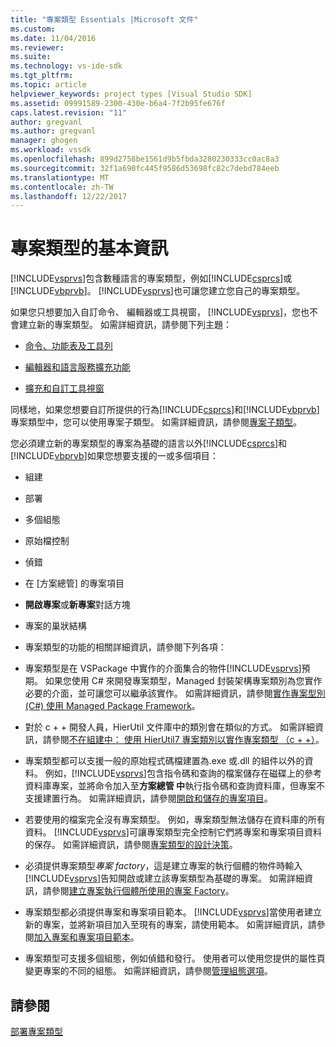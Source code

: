 ```yaml
---
title: "專案類型 Essentials |Microsoft 文件"
ms.custom: 
ms.date: 11/04/2016
ms.reviewer: 
ms.suite: 
ms.technology: vs-ide-sdk
ms.tgt_pltfrm: 
ms.topic: article
helpviewer_keywords: project types [Visual Studio SDK]
ms.assetid: 09991589-2300-430e-b6a4-7f2b95fe676f
caps.latest.revision: "11"
author: gregvanl
ms.author: gregvanl
manager: ghogen
ms.workload: vssdk
ms.openlocfilehash: 899d2758be1561d9b5fbda3280230333cc0ac8a3
ms.sourcegitcommit: 32f1a690fc445f9586d53698fc82c7debd784eeb
ms.translationtype: MT
ms.contentlocale: zh-TW
ms.lasthandoff: 12/22/2017
---
```

# <a name="project-type-essentials"></a>專案類型的基本資訊
[!INCLUDE[vsprvs](../../code-quality/includes/vsprvs_md.md)]包含數種語言的專案類型，例如[!INCLUDE[csprcs](../../data-tools/includes/csprcs_md.md)]或[!INCLUDE[vbprvb](../../code-quality/includes/vbprvb_md.md)]。 [!INCLUDE[vsprvs](../../code-quality/includes/vsprvs_md.md)]也可讓您建立您自己的專案類型。  
  
 如果您只想要加入自訂命令、 編輯器或工具視窗， [!INCLUDE[vsprvs](../../code-quality/includes/vsprvs_md.md)]，您也不會建立新的專案類型。 如需詳細資訊，請參閱下列主題：  
  
-   [命令、功能表及工具列](../../extensibility/internals/commands-menus-and-toolbars.md)  
  
-   [編輯器和語言服務擴充功能](../../extensibility/editor-and-language-service-extensions.md)  
  
-   [擴充和自訂工具視窗](../../extensibility/extending-and-customizing-tool-windows.md)  
  
 同樣地，如果您想要自訂所提供的行為[!INCLUDE[csprcs](../../data-tools/includes/csprcs_md.md)]和[!INCLUDE[vbprvb](../../code-quality/includes/vbprvb_md.md)]專案類型中，您可以使用專案子類型。 如需詳細資訊，請參閱[專案子類型](../../extensibility/internals/project-subtypes.md)。  
  
 您必須建立新的專案類型的專案為基礎的語言以外[!INCLUDE[csprcs](../../data-tools/includes/csprcs_md.md)]和[!INCLUDE[vbprvb](../../code-quality/includes/vbprvb_md.md)]如果您想要支援的一或多個項目：  
  
-   組建  
  
-   部署  
  
-   多個組態  
  
-   原始檔控制  
  
-   偵錯  
  
-   在 [方案總管] 的專案項目  
  
-   **開啟專案**或**新專案**對話方塊  
  
-   專案的巢狀結構  
  
-   專案類型的功能的相關詳細資訊，請參閱下列各項：  
  
-   專案類型是在 VSPackage 中實作的介面集合的物件[!INCLUDE[vsprvs](../../code-quality/includes/vsprvs_md.md)]預期。 如果您使用 C# 來開發專案類型，Managed 封裝架構專案類別為您實作必要的介面，並可讓您可以繼承該實作。 如需詳細資訊，請參閱[實作專案型別 (C#) 使用 Managed Package Framework](../../extensibility/internals/using-the-managed-package-framework-to-implement-a-project-type-csharp.md)。  
  
-   對於 c + + 開發人員，HierUtil 文件庫中的類別會在類似的方式。 如需詳細資訊，請參閱[不在組建中： 使用 HierUtil7 專案類別以實作專案類型 （c + +）](http://msdn.microsoft.com/en-us/a5c16a09-94a2-46ef-87b5-35b815e2f346)。  
  
-   專案類型都可以支援一般的原始程式碼檔建置為.exe 或.dll 的組件以外的資料。 例如，[!INCLUDE[vsprvs](../../code-quality/includes/vsprvs_md.md)]包含指令碼和查詢的檔案儲存在磁碟上的參考資料庫專案，並將命令加入至**方案總管 中**執行指令碼和查詢資料庫，但專案不支援建置行為。 如需詳細資訊，請參閱[開啟和儲存的專案項目](../../extensibility/internals/opening-and-saving-project-items.md)。  
  
-   若要使用的檔案完全沒有專案類型。 例如，專案類型無法儲存在資料庫的所有資料。 [!INCLUDE[vsprvs](../../code-quality/includes/vsprvs_md.md)]可讓專案類型完全控制它們將專案和專案項目資料的保存。 如需詳細資訊，請參閱[專案類型的設計決策](../../extensibility/internals/project-type-design-decisions.md)。  
  
-   必須提供專案類型*專案 factory*，這是建立專案的執行個體的物件時輸入[!INCLUDE[vsprvs](../../code-quality/includes/vsprvs_md.md)]告知開啟或建立該專案類型為基礎的專案。 如需詳細資訊，請參閱[建立專案執行個體所使用的專案 Factory](../../extensibility/internals/creating-project-instances-by-using-project-factories.md)。  
  
-   專案類型都必須提供專案和專案項目範本。 [!INCLUDE[vsprvs](../../code-quality/includes/vsprvs_md.md)]當使用者建立新的專案，並將新項目加入至現有的專案，請使用範本。 如需詳細資訊，請參閱[加入專案和專案項目範本](../../extensibility/internals/adding-project-and-project-item-templates.md)。  
  
-   專案類型可支援多個組態，例如偵錯和發行。 使用者可以使用您提供的屬性頁變更專案的不同的組態。 如需詳細資訊，請參閱[管理組態選項](../../extensibility/internals/managing-configuration-options.md)。  
  
## <a name="see-also"></a>請參閱  
 [部署專案類型](../../extensibility/internals/deploying-project-types.md)